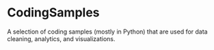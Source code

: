 # CodingSamples
A selection of coding samples (mostly in Python) that are used for data cleaning, analytics, and visualizations.
